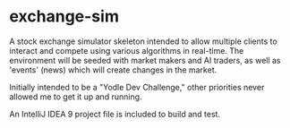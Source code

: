 exchange-sim
============

A stock exchange simulator skeleton intended to allow multiple clients to interact and compete using various algorithms in real-time. The environment will be seeded with market makers and AI traders, as well as 'events' (news) which will create changes in the market.

Initially intended to be a "Yodle Dev Challenge," other priorities never allowed me to get it up and running.

An IntelliJ IDEA 9 project file is included to build and test.
